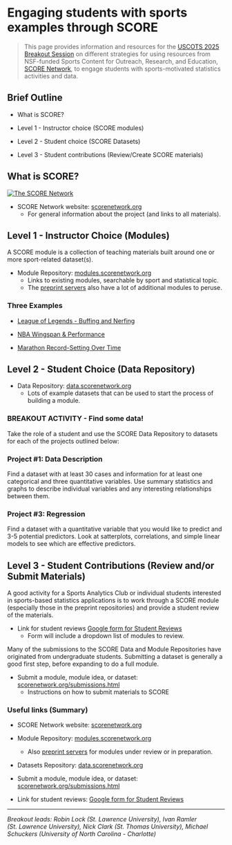 # Engaging students with sports examples through SCORE


> This page provides information and resources for the <a
> href="https://www.causeweb.org/cause/uscots/uscots25/program/breakouts/4C"
> target="_blank">USCOTS 2025 Breakout Session</a> on different
> strategies for using resources from NSF-funded Sports Content for
> Outreach, Research, and Education,
> <a href="https://scorenetwork.org" target="_blank">SCORE Network</a>,
> to engage students with sports-motivated statistics activities and
> data.

## Brief Outline

- What is SCORE?

- Level 1 - Instructor choice (SCORE modules)

- Level 2 - Student choice (SCORE Datasets)

- Level 3 - Student contributions (Review/Create SCORE materials)

## What is SCORE?

[![The SCORE
Network](https://img.youtube.com/vi/eBasNuOMTUs/0.jpg)](https://www.youtube.com/watch?v=eBasNuOMTUs&t=1s)

- SCORE Network website:
  <a href="https://scorenetwork.org" target="_blank">scorenetwork.org</a>
  - For general information about the project (and links to all
    materials).

## Level 1 - Instructor Choice (Modules)

A SCORE module is a collection of teaching materials built around one or
more sport-related dataset(s).

- Module Repository: <a href="https://modules.scorenetwork.org"
  target="_blank">modules.scorenetwork.org</a>
  - Links to existing modules, searchable by sport and statistical
    topic.
  - The <a href="https://modules.scorenetwork.org/preprints.html"
    target="_blank">preprint servers</a> also have a lot of additional
    modules to peruse.

### Three Examples

- <a
  href="https://modules.scorenetwork.org/esports/league-of-legends-buffing-nerfing/"
  target="_blank">League of Legends - Buffing and Nerfing</a>

- <a
  href="https://iramler.github.io/slu_score_preprints/basketball/nba_wingspans_and_performance/"
  target="_blank">NBA Wingspan &amp; Performance</a>

- <a href="https://isle.stat.cmu.edu/SCORE/Marathons_SCORE_Template/"
  target="_blank">Marathon Record-Setting Over Time</a>

## Level 2 - Student Choice (Data Repository)

- Data Repository: <a href="https://data.scorenetwork.org"
  target="_blank">data.scorenetwork.org</a>
  - Lots of example datasets that can be used to start the process of
    building a module.

### BREAKOUT ACTIVITY - Find some data!

Take the role of a student and use the SCORE Data Repository to datasets
for each of the projects outlined below:

### Project \#1: Data Description

Find a dataset with at least 30 cases and information for at least one
categorical and three quantitative variables. Use summary statistics and
graphs to describe individual variables and any interesting
relationships between them.

### Project \#3: Regression

Find a dataset with a quantitative variable that you would like to
predict and 3-5 potential predictors. Look at satterplots, correlations,
and simple linear models to see which are effective predictors.

## Level 3 - Student Contributions (Review and/or Submit Materials)

A good activity for a Sports Analytics Club or individual students
interested in sports-based statistics applications is to work through a
SCORE module (especially those in the preprint repositories) and provide
a student review of the materials.

- Link for student reviews <a
  href="https://docs.google.com/forms/d/e/1FAIpQLSd7Sigx6d8h4RHu0EsybC4K6C1aUFL5t1AcpwlPj897eOtC9A/viewform"
  target="_blank">Google form for Student Reviews</a>
  - Form will include a dropdown list of modules to review.

Many of the submissions to the SCORE Data and Module Repositories have
originated from undergraduate students. Submitting a dataset is
generally a good first step, before expanding to do a full module.

- Submit a module, module idea, or dataset:
  <a href="https://scorenetwork.org/submissions.html"
  target="_blank">scorenetwork.org/submissions.html</a>
  - Instructions on how to submit materials to SCORE

### Useful links (Summary)

- SCORE Network website:
  <a href="https://scorenetwork.org" target="_blank">scorenetwork.org</a>

- Module Repository: <a href="https://modules.scorenetwork.org"
  target="_blank">modules.scorenetwork.org</a>

  - Also <a href="https://modules.scorenetwork.org/preprints.html"
    target="_blank">preprint servers</a> for modules under review or in
    preparation.

- Datasets Repository: <a href="https://data.scorenetwork.org"
  target="_blank">data.scorenetwork.org</a>

- Submit a module, module idea, or dataset:
  <a href="https://scorenetwork.org/submissions.html"
  target="_blank">scorenetwork.org/submissions.html</a>

- Link for student reviews: <a
  href="https://docs.google.com/forms/d/e/1FAIpQLSd7Sigx6d8h4RHu0EsybC4K6C1aUFL5t1AcpwlPj897eOtC9A/viewform"
  target="_blank">Google form for Student Reviews</a>

------------------------------------------------------------------------

*Breakout leads: Robin Lock (St. Lawrence University), Ivan Ramler
(St. Lawrence University), Nick Clark (St. Thomas University), Michael
Schuckers (University of North Carolina - Charlotte)*
